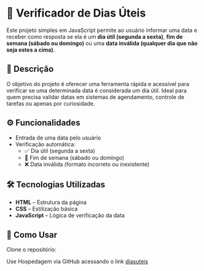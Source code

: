 # 📆 Verificador de Dias Úteis

Este projeto simples em JavaScript permite ao usuário informar uma data e receber como resposta se ela é um **dia útil (segunda a sexta)**, **fim de semana (sábado ou domingo)** ou uma **data inválida (qualquer dia que não seja estes a cima)**.

## 📝 Descrição

O objetivo do projeto é oferecer uma ferramenta rápida e acessível para verificar se uma determinada data é considerada um dia útil. Ideal para quem precisa validar datas em sistemas de agendamento, controle de tarefas ou apenas por curiosidade.

## ⚙️ Funcionalidades

- Entrada de uma data pelo usuário
- Verificação automática:
  - ✅ Dia útil (segunda a sexta)
  - 📛 Fim de semana (sábado ou domingo)
  - ❌ Data inválida (formato incorreto ou inexistente)

## 🛠️ Tecnologias Utilizadas

- **HTML** – Estrutura da página
- **CSS** – Estilização básica
- **JavaScript** – Lógica de verificação da data

## 🚀 Como Usar

Clone o repositório:

Use Hospedagem via GitHub acessando o link
[diasuteis](https://lucascondado.github.io/diasuteis/)
